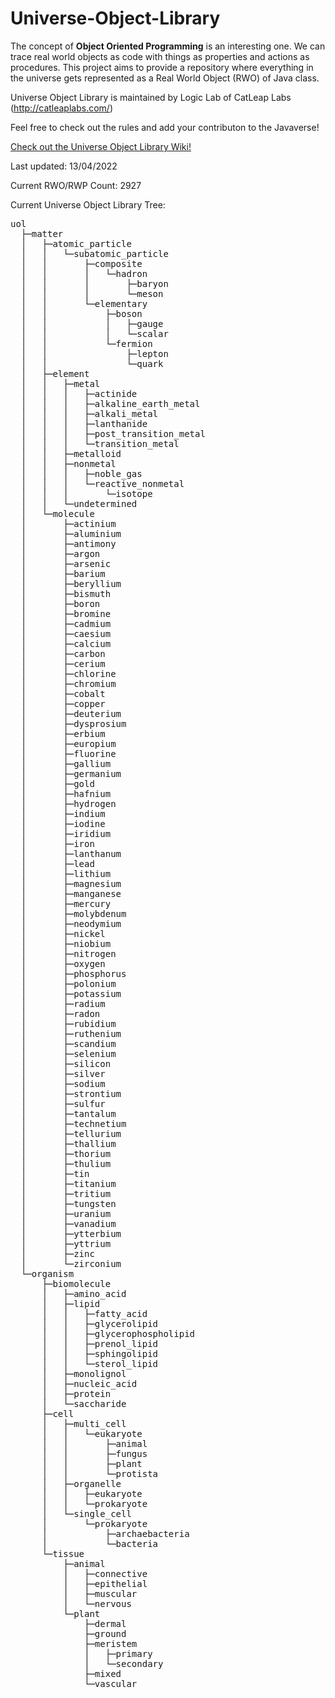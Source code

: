 # Universe-Object-Library

The concept of <b>Object Oriented Programming</b> is an interesting one. We can trace real world objects as code with things as properties and actions as procedures. This project aims to provide a repository where everything in the universe gets represented as a Real World Object (RWO) of Java class.

Universe Object Library is maintained by Logic Lab of CatLeap Labs (http://catleaplabs.com/)

Feel free to check out the rules and add your contributon to the Javaverse!

[Check out the Universe Object Library Wiki!](https://github.com/RandomCatGit/Universe-Object-Library/wiki)

Last updated: 13/04/2022

Current RWO/RWP Count: 2927

Current Universe Object Library Tree:

<pre>
uol
  ├─matter
  │   ├─atomic_particle
  │   │   └─subatomic_particle
  │   │       ├─composite
  │   │       │   └─hadron
  │   │       │       ├─baryon
  │   │       │       └─meson
  │   │       └─elementary
  │   │           ├─boson
  │   │           │   ├─gauge
  │   │           │   └─scalar
  │   │           └─fermion
  │   │               ├─lepton
  │   │               └─quark
  │   ├─element
  │   │   ├─metal
  │   │   │   ├─actinide
  │   │   │   ├─alkaline_earth_metal
  │   │   │   ├─alkali_metal
  │   │   │   ├─lanthanide
  │   │   │   ├─post_transition_metal
  │   │   │   └─transition_metal
  │   │   ├─metalloid
  │   │   ├─nonmetal
  │   │   │   ├─noble_gas
  │   │   │   └─reactive_nonmetal
  │   │   │       └─isotope
  │   │   └─undetermined
  │   └─molecule
  │       ├─actinium
  │       ├─aluminium
  │       ├─antimony
  │       ├─argon
  │       ├─arsenic
  │       ├─barium
  │       ├─beryllium
  │       ├─bismuth
  │       ├─boron
  │       ├─bromine
  │       ├─cadmium
  │       ├─caesium
  │       ├─calcium
  │       ├─carbon
  │       ├─cerium
  │       ├─chlorine
  │       ├─chromium
  │       ├─cobalt
  │       ├─copper
  │       ├─deuterium
  │       ├─dysprosium
  │       ├─erbium
  │       ├─europium
  │       ├─fluorine
  │       ├─gallium
  │       ├─germanium
  │       ├─gold
  │       ├─hafnium
  │       ├─hydrogen
  │       ├─indium
  │       ├─iodine
  │       ├─iridium
  │       ├─iron
  │       ├─lanthanum
  │       ├─lead
  │       ├─lithium
  │       ├─magnesium
  │       ├─manganese
  │       ├─mercury
  │       ├─molybdenum
  │       ├─neodymium
  │       ├─nickel
  │       ├─niobium
  │       ├─nitrogen
  │       ├─oxygen
  │       ├─phosphorus
  │       ├─polonium
  │       ├─potassium
  │       ├─radium
  │       ├─radon
  │       ├─rubidium
  │       ├─ruthenium
  │       ├─scandium
  │       ├─selenium
  │       ├─silicon
  │       ├─silver
  │       ├─sodium
  │       ├─strontium
  │       ├─sulfur
  │       ├─tantalum
  │       ├─technetium
  │       ├─tellurium
  │       ├─thallium
  │       ├─thorium
  │       ├─thulium
  │       ├─tin
  │       ├─titanium
  │       ├─tritium
  │       ├─tungsten
  │       ├─uranium
  │       ├─vanadium
  │       ├─ytterbium
  │       ├─yttrium
  │       ├─zinc
  │       └─zirconium
  └─organism
      ├─biomolecule
      │   ├─amino_acid
      │   ├─lipid
      │   │   ├─fatty_acid
      │   │   ├─glycerolipid
      │   │   ├─glycerophospholipid
      │   │   ├─prenol_lipid
      │   │   ├─sphingolipid
      │   │   └─sterol_lipid
      │   ├─monolignol
      │   ├─nucleic_acid
      │   ├─protein
      │   └─saccharide
      ├─cell
      │   ├─multi_cell
      │   │   └─eukaryote
      │   │       ├─animal
      │   │       ├─fungus
      │   │       ├─plant
      │   │       └─protista
      │   ├─organelle
      │   │   ├─eukaryote
      │   │   └─prokaryote
      │   └─single_cell
      │       └─prokaryote
      │           ├─archaebacteria
      │           └─bacteria
      └─tissue
          ├─animal
          │   ├─connective
          │   ├─epithelial
          │   ├─muscular
          │   └─nervous
          └─plant
              ├─dermal
              ├─ground
              ├─meristem
              │   ├─primary
              │   └─secondary
              ├─mixed
              └─vascular
</pre>
